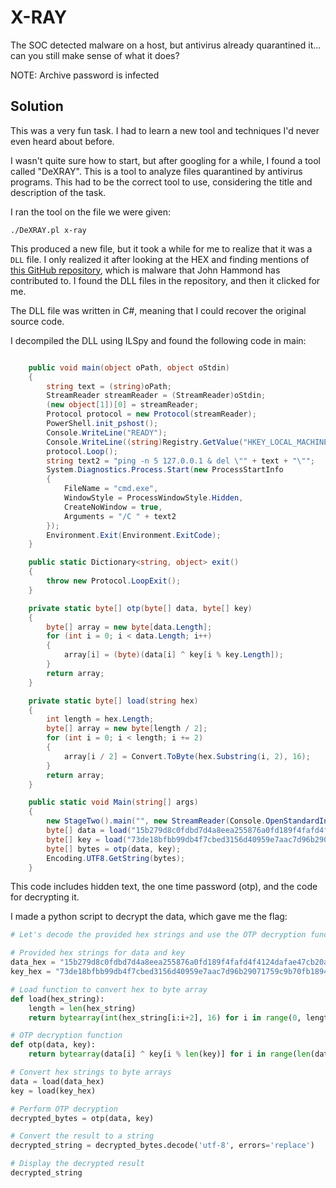 # X-RAY
The SOC detected malware on a host, but antivirus already quarantined it... can you still make sense of what it does?

NOTE: Archive password is infected


## Solution

This was a very fun task. I had to learn a new tool and techniques I'd never even heard about before.

I wasn't quite sure how to start, but after googling for a while, I found a tool called "DeXRAY". This is a tool to analyze files quarantined by antivirus programs. This had to be the correct tool to use, considering the title and description of the task.

I ran the tool on the file we were given:

`./DeXRAY.pl x-ray`

This produced a new file, but it took a while for me to realize that it was a `DLL` file. I only realized it after looking at the HEX and finding mentions of [this GitHub repository](https://github.com/calebstewart/pwncat-windows-c2), which is malware that John Hammond has contributed to. I found the DLL files in the repository, and then it clicked for me.

The DLL file was written in C#, meaning that I could recover the original source code.

I decompiled the DLL using ILSpy and found the following code in main:

```c#

	public void main(object oPath, object oStdin)
	{
		string text = (string)oPath;
		StreamReader streamReader = (StreamReader)oStdin;
		(new object[1])[0] = streamReader;
		Protocol protocol = new Protocol(streamReader);
		PowerShell.init_pshost();
		Console.WriteLine("READY");
		Console.WriteLine((string)Registry.GetValue("HKEY_LOCAL_MACHINE\\SOFTWARE\\Microsoft\\Cryptography", "MachineGuid", "NONE"));
		protocol.Loop();
		string text2 = "ping -n 5 127.0.0.1 & del \"" + text + "\"";
		System.Diagnostics.Process.Start(new ProcessStartInfo
		{
			FileName = "cmd.exe",
			WindowStyle = ProcessWindowStyle.Hidden,
			CreateNoWindow = true,
			Arguments = "/C " + text2
		});
		Environment.Exit(Environment.ExitCode);
	}

	public static Dictionary<string, object> exit()
	{
		throw new Protocol.LoopExit();
	}

	private static byte[] otp(byte[] data, byte[] key)
	{
		byte[] array = new byte[data.Length];
		for (int i = 0; i < data.Length; i++)
		{
			array[i] = (byte)(data[i] ^ key[i % key.Length]);
		}
		return array;
	}

	private static byte[] load(string hex)
	{
		int length = hex.Length;
		byte[] array = new byte[length / 2];
		for (int i = 0; i < length; i += 2)
		{
			array[i / 2] = Convert.ToByte(hex.Substring(i, 2), 16);
		}
		return array;
	}

	public static void Main(string[] args)
	{
		new StageTwo().main("", new StreamReader(Console.OpenStandardInput()));
		byte[] data = load("15b279d8c0fdbd7d4a8eea255876a0fd189f4fafd4f4124dafae47cb20a447308e3f77995d3c");
		byte[] key = load("73de18bfbb99db4f7cbed3156d40959e7aac7d96b29071759c9b70fb18947000be5d41ab6c41");
		byte[] bytes = otp(data, key);
		Encoding.UTF8.GetString(bytes);
	}
```

This code includes hidden text, the one time password (otp), and the code for decrypting it.

I made a python script to decrypt the data, which gave me the flag:

```python
# Let's decode the provided hex strings and use the OTP decryption function to reveal the hidden data.

# Provided hex strings for data and key
data_hex = "15b279d8c0fdbd7d4a8eea255876a0fd189f4fafd4f4124dafae47cb20a447308e3f77995d3c"
key_hex = "73de18bfbb99db4f7cbed3156d40959e7aac7d96b29071759c9b70fb18947000be5d41ab6c41"

# Load function to convert hex to byte array
def load(hex_string):
    length = len(hex_string)
    return bytearray(int(hex_string[i:i+2], 16) for i in range(0, length, 2))

# OTP decryption function
def otp(data, key):
    return bytearray(data[i] ^ key[i % len(key)] for i in range(len(data)))

# Convert hex strings to byte arrays
data = load(data_hex)
key = load(key_hex)

# Perform OTP decryption
decrypted_bytes = otp(data, key)

# Convert the result to a string
decrypted_string = decrypted_bytes.decode('utf-8', errors='replace')

# Display the decrypted result
decrypted_string
```
